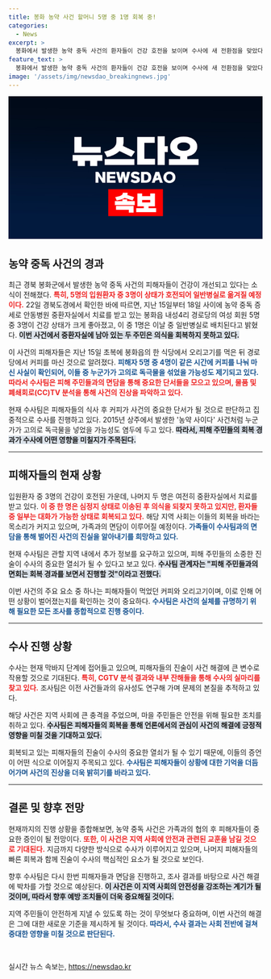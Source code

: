 ```yaml
---
title: 봉화 농약 사건 할머니 5명 중 1명 회복 중!
categories:
  - News
excerpt: >
  봉화에서 발생한 농약 중독 사건의 환자들이 건강 호전을 보이며 수사에 새 전환점을 맞았다. 5명 중 3명이 의식을 회복하고 가족과의 면담이 예정된 가운데, 수사팀은 독극물의 출처를 추적 중이다. 사건의 실마리인 커피와 살충제 성분의 관계가 주목받고 있다.
feature_text: >
  봉화에서 발생한 농약 중독 사건의 환자들이 건강 호전을 보이며 수사에 새 전환점을 맞았다. 5명 중 3명이 의식을 회복하고 가족과의 면담이 예정된 가운데, 수사팀은 독극물의 출처를 추적 중이다. 사건의 실마리인 커피와 살충제 성분의 관계가 주목받고 있다.
image: '/assets/img/newsdao_breakingnews.jpg'
---
```


<p><img src="/assets/img/newsdao_breakingnews.jpg" alt="ranknews 속보" /></p>

<h2 data-ke-size="size26">농약 중독 사건의 경과</h2>

<p data-ke-size="size16">최근 경북 봉화군에서 발생한 농약 중독 사건의 피해자들이 건강이 개선되고 있다는 소식이 전해졌다. <b><span style="color: #ee2323;">특히, 5명의 입원환자 중 3명이 상태가 호전되어 일반병실로 옮겨질 예정이다.</span></b> 22일 경북도경에서 확인한 바에 따르면, 지난 15일부터 18일 사이에 농약 중독 증세로 안동병원 중환자실에서 치료를 받고 있는 봉화읍 내성4리 경로당의 여성 회원 5명 중 3명이 건강 상태가 크게 좋아졌고, 이 중 1명은 이날 중 일반병실로 배치된다고 밝혔다. <b><span style="background-color: #21538527;">이번 사건에서 중환자실에 남아 있는 두 주민은 의식을 회복하지 못하고 있다.</span></b></p>

<p data-ke-size="size16">이 사건의 피해자들은 지난 15일 초복에 봉화읍의 한 식당에서 오리고기를 먹은 뒤 경로당에서 커피를 마신 것으로 알려졌다. <b><span style="color: #1a5490;">피해자 5명 중 4명이 같은 시간에 커피를 나눠 마신 사실이 확인되어, 이들 중 누군가가 고의로 독극물을 섞었을 가능성도 제기되고 있다.</span></b> <b><span style="color: #ee2323;">따라서 수사팀은 피해 주민들과의 면담을 통해 중요한 단서들을 모으고 있으며, 물품 및 폐쇄회로(CC)TV 분석을 통해 사건의 진상을 파악하고 있다.</span></b></p>

<p data-ke-size="size16">현재 수사팀은 피해자들의 식사 후 커피가 사건의 중요한 단서가 될 것으로 판단하고 집중적으로 수사를 진행하고 있다. 2015년 상주에서 발생한 '농약 사이다' 사건처럼 누군가가 고의로 독극물을 넣었을 가능성도 염두에 두고 있다. <b><span style="background-color: #21538527;">따라서, 피해 주민들의 회복 경과가 수사에 어떤 영향을 미칠지가 주목된다.</span></b></p>

<hr/>

<h2 data-ke-size="size26">피해자들의 현재 상황</h2>

<p data-ke-size="size16">입원환자 중 3명의 건강이 호전된 가운데, 나머지 두 명은 여전히 중환자실에서 치료를 받고 있다. <b><span style="color: #ee2323;">이 중 한 명은 심정지 상태로 이송된 후 의식을 되찾지 못하고 있지만, 환자들 중 일부는 대화가 가능한 상태로 회복되고 있다.</span></b> 해당 지역 사회는 이들의 회복을 바라는 목소리가 커지고 있으며, 가족과의 면담이 이루어질 예정이다. <b><span style="color: #1a5490;">가족들이 수사팀과의 면담을 통해 벌어진 사건의 진실을 알아내기를 희망하고 있다.</span></b></p>

<p data-ke-size="size16">현재 수사팀은 관할 지역 내에서 추가 정보를 요구하고 있으며, 피해 주민들의 소중한 진술이 수사의 중요한 열쇠가 될 수 있다고 보고 있다. <b><span style="background-color: #21538527;">수사팀 관계자는 "피해 주민들과의 면회는 회복 경과를 보면서 진행할 것"이라고 전했다.</span></b></p>

<p data-ke-size="size16">이번 사건의 주요 요소 중 하나는 피해자들이 먹었던 커피와 오리고기이며, 이로 인해 어떤 상황이 벌어졌는지를 확인하는 것이 중요하다. <b><span style="color: #1a5490;">수사팀은 사건의 실체를 규명하기 위해 필요한 모든 조사를 종합적으로 진행 중이다.</span></b></p>

<hr/>

<h2 data-ke-size="size26">수사 진행 상황</h2>

<p data-ke-size="size16">수사는 현재 막바지 단계에 접어들고 있으며, 피해자들의 진술이 사건 해결에 큰 변수로 작용할 것으로 기대된다. <b><span style="color: #ee2323;">특히, CGTV 분석 결과와 내부 잔해들을 통해 수사의 실마리를 찾고 있다.</span></b> 조사팀은 이전 사건들과의 유사성도 연구해 가며 문제의 본질을 추적하고 있다.</p>

<p data-ke-size="size16">해당 사건은 지역 사회에 큰 충격을 주었으며, 마을 주민들은 안전을 위해 필요한 조치를 취하고 있다. <b><span style="background-color: #21538527;">수사팀은 피해자들의 회복을 통해 언론에서의 관심이 사건의 해결에 긍정적 영향을 미칠 것을 기대하고 있다.</span></b></p>

<p data-ke-size="size16">회복되고 있는 피해자들의 진술이 수사의 중요한 열쇠가 될 수 있기 때문에, 이들의 증언이 어떤 식으로 이어질지 주목되고 있다. <b><span style="color: #1a5490;">수사팀은 피해자들이 상황에 대한 기억을 더듬어가며 사건의 진상을 더욱 밝히기를 바라고 있다.</span></b></p>

<hr/>

<h2 data-ke-size="size26">결론 및 향후 전망</h2>

<p data-ke-size="size16">현재까지의 진행 상황을 종합해보면, 농약 중독 사건은 가족과의 협의 후 피해자들이 중요한 증인이 될 전망이다. <b><span style="color: #ee2323;">또한, 이 사건은 지역 사회에 안전과 관련된 교훈을 남길 것으로 기대된다.</span></b> 지금까지 다양한 방식으로 수사가 이루어지고 있으며, 나머지 피해자들의 빠른 회복과 함께 진술이 수사의 핵심적인 요소가 될 것으로 보인다.</p>

<p data-ke-size="size16">향후 수사팀은 다시 한번 피해자들과 면담을 진행하고, 조사 결과를 바탕으로 사건 해결에 박차를 가할 것으로 예상된다. <b><span style="background-color: #21538527;">이 사건은 이 지역 사회의 안전성을 강조하는 계기가 될 것이며, 따라서 향후 예방 조치들이 더욱 중요해질 것이다.</span></b></p>

<p data-ke-size="size16">지역 주민들이 안전하게 지낼 수 있도록 하는 것이 무엇보다 중요하며, 이번 사건의 해결은 그에 대한 새로운 기준을 제시하게 될 것이다. <b><span style="color: #1a5490;">따라서, 수사 결과는 사회 전반에 걸쳐 중대한 영향을 미칠 것으로 판단된다.</span></b></p>

<p data-ke-size="size16">&nbsp;</p>
실시간 뉴스 속보는, <a href="https://newsdao.kr" rel="dofollow">https://newsdao.kr</a>


